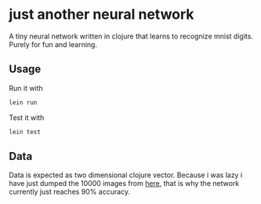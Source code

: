 # just another neural network

A tiny neural network written in clojure that learns to recognize mnist digits.
Purely for fun and learning.

## Usage

Run it with

```bash
lein run
```

Test it with

```bash
lein test
```

## Data

Data is expected as two dimensional clojure vector.
Because i was lazy i have just dumped the 10000 images
from [here](https://github.com/keorn/clj-mnist), that is
why the network currently just reaches 90% accuracy.